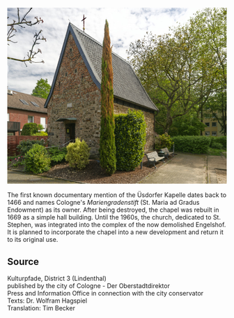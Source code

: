 ![Üsdorfer Kapelle](./images/koelnLindenthal1/p5.jpg)

The first known documentary mention of the Üsdorfer Kapelle dates back to 1466 and names Cologne's _Mariengradenstift_ (St. Maria ad Gradus Endowment) as its owner. After being destroyed, the chapel was rebuilt in 1669 as a simple hall building. Until the 1960s, the church, dedicated to St. Stephen, was integrated into the complex of the now demolished Engelshof. It is planned to incorporate the chapel into a new development and return it to its original use.

## Source

Kulturpfade, District 3 (Lindenthal)  
published by the city of Cologne - Der Oberstadtdirektor  
Press and Information Office in connection with the city conservator  
Texts: Dr. Wolfram Hagspiel  
Translation: Tim Becker